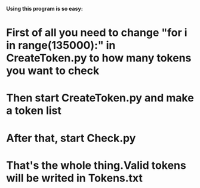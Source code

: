 **Using this program is so easy:**
# First of all you need to change "for i in range(135000):" in CreateToken.py to how many tokens you want to check
# Then start CreateToken.py and make a token list
# After that, start Check.py
# That's the whole thing.Valid tokens will be writed in Tokens.txt
